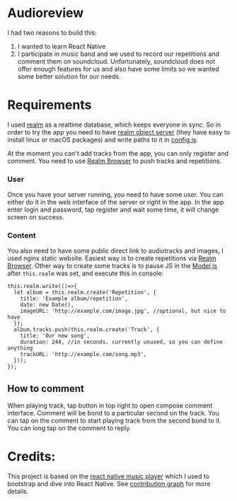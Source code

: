 # Audioreview

I had two reasons to build this:
1) I wanted to learn React Native
2) I participate in music band and we used to record our repetitions and comment them on soundcloud. Unfortunately, soundcloud does not offer enough features for us and also have some limits so we wanted some better solution for our needs.

# Requirements

I used [realm](https://realm.io/) as a realtime database, which keeps everyone in sync. So in order to try the app you need to have [realm object server](https://realm.io/products/realm-mobile-platform/) (they have easy to install linux or macOS packages) and write paths to it in [config.js](config.js). 

At the moment you can't add tracks from the app, you can only register and comment. You need to use [Realm Browser](https://github.com/realm/realm-browser-osx) to push tracks and repetitions. 

### User

Once you have your server running, you need to have some user. You can either do it in the web interface of the server or right in the app. In the app enter login and password, tap register and wait some time, it will change screen on success.

### Content

You also need to have some public direct link to audiotracks and images, I used nginx static website. Easiest way is to create repetitions via [Realm Browser](https://github.com/realm/realm-browser-osx). Other way to create some tracks is to pause JS in the [Model.js](app/Model.js) after `this.realm` was set, and execute this in console: 
```
this.realm.write(()=>{
  let album = this.realm.create('Repetition', {
    title: 'Example album/repetition',
    date: new Date(),
    imageURL: 'http://example.com/image.jpg', //optional, but nice to have
  });
  album.tracks.push(this.realm.create('Track', {
    title: 'Our new song',
    duration: 244, //in seconds. currently unused, so you can define anything
    trackURL: 'http://example.com/song.mp3',
  }));
});
```

## How to comment

When playing track, tap button in top right to open compose comment interface. Comment will be bond to a particular second on the track. You can tap on the comment to start playing track from the second bond to it. You can long tap on the comment to reply.

# Credits:

This project is based on the [react native music player](https://github.com/ReDetection/react-native-music-player) which I used to bootstrap and dive into React Native. See [contribution graph](https://github.com/ReDetection/audioreview/graphs/contributors) for more details.
